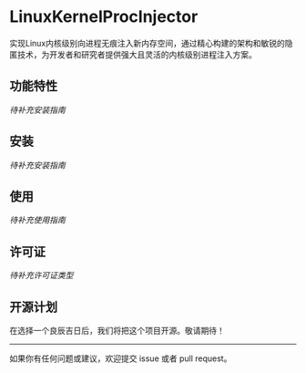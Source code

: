 # LinuxKernelProcInjector

实现Linux内核级别向进程无痕注入新内存空间，通过精心构建的架构和敏锐的隐匿技术，为开发者和研究者提供强大且灵活的内核级别进程注入方案。

## 功能特性

*待补充安装指南*

## 安装

*待补充安装指南*

## 使用

*待补充使用指南*

## 许可证

*待补充许可证类型*

## 开源计划

在选择一个良辰吉日后，我们将把这个项目开源。敬请期待！

---

如果你有任何问题或建议，欢迎提交 issue 或者 pull request。

